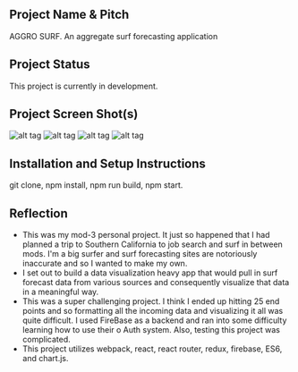 ## Project Name & Pitch
AGGRO SURF. An aggregate surf forecasting application

## Project Status
This project is currently in development.

## Project Screen Shot(s)   
![alt tag](http://g.recordit.co/v1YAsqJ9K8.gif)
![alt tag](http://g.recordit.co/rlDIS0wn7B.gif)
![alt tag](http://g.recordit.co/7aZ7rBBNb9.gif)
![alt tag](http://g.recordit.co/77pBW6VO5R.gif)


## Installation and Setup Instructions

git clone, npm install, npm run build, npm start.

## Reflection

  - This was my mod-3 personal project. It just so happened that I had planned a trip to Southern California to job search and surf in between mods. I'm a big surfer and surf forecasting sites are notoriously inaccurate and so I wanted to make my own.
  - I set out to build a data visualization heavy app that would pull in surf forecast data from various sources and consequently visualize that data in a meaningful way.
  - This was a super challenging project. I think I ended up hitting 25 end points and so formatting all the incoming data and visualizing it all was quite difficult. I used FireBase as a backend and ran into some difficulty learning how to use their o Auth system. Also, testing this project was complicated.
  - This project utilizes webpack, react, react router, redux, firebase, ES6, and chart.js.

